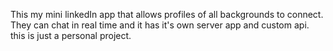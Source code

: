 This my mini linkedIn app that allows profiles of all backgrounds to connect. They can chat in real time and it has it's own server app and custom api.
this is just a personal project.
